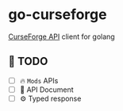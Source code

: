 # go-curseforge

[CurseForge API](https://docs.curseforge.com) client for golang

## 🎯 TODO

- [ ] 🔥 `Mods` APIs
- [ ] 📒 API Document
- [ ] ⚙️ Typed response
